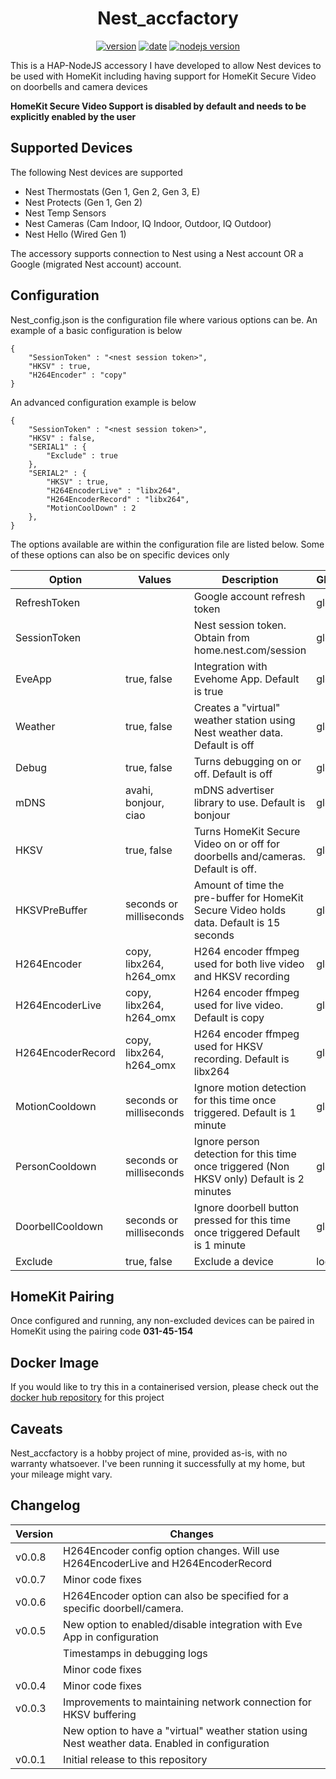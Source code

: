 <span align="center">
  
# Nest_accfactory
  
  <a href="https://github.com/n0rt0nthec4t/Nest_accfactory/releases"><img title="version" src="https://img.shields.io/github/release/n0rt0nthec4t/Nest_accfactory.svg?include_prereleases" ></a>
    <a href="https://github.com/n0rt0nthec4t/Nest_accfactory/releases"><img title="date" src="https://img.shields.io/github/release-date/n0rt0nthec4t/Nest_accfactory" ></a>
  <a href="https://github.com/n0rt0nthec4t/Nest_accfactory/releases"><img title="nodejs version" src="https://img.shields.io/github/package-json/dependency-version/n0rt0nthec4t/Nest_accfactory/hap-nodejs"> </a>
  
</span>

This is a HAP-NodeJS accessory I have developed to allow Nest devices to be used with HomeKit including having support for HomeKit Secure Video on doorbells and camera devices

**HomeKit Secure Video Support is disabled by default and needs to be explicitly enabled by the user**

## Supported Devices

The following Nest devices are supported

* Nest Thermostats (Gen 1, Gen 2, Gen 3, E)
* Nest Protects (Gen 1, Gen 2)
* Nest Temp Sensors
* Nest Cameras (Cam Indoor, IQ Indoor, Outdoor, IQ Outdoor)
* Nest Hello (Wired Gen 1)

The accessory supports connection to Nest using a Nest account OR a Google (migrated Nest account) account.

## Configuration

Nest_config.json is the configuration file where various options can be. An example of a basic configuration is below

```
{
    "SessionToken" : "<nest session token>",
    "HKSV" : true,
    "H264Encoder" : "copy"
}
```

An advanced configuration example is below

```
{
    "SessionToken" : "<nest session token>",
    "HKSV" : false,
    "SERIAL1" : {
        "Exclude" : true
    },
    "SERIAL2" : {
        "HKSV" : true,
        "H264EncoderLive" : "libx264",
        "H264EncoderRecord" : "libx264",
        "MotionCoolDown" : 2
    },
}
```

The options available are within the configuration file are listed below. Some of these options can also be on specific devices only

| Option            | Values                  | Description                                                                               | Global/Local |
|-------------------|-------------------------|-------------------------------------------------------------------------------------------|--------------|
| RefreshToken      |                         | Google account refresh token                                                              | global       |
| SessionToken      |                         | Nest session token. Obtain from home.nest.com/session                                     | global       |
| EveApp            | true, false             | Integration with Evehome App. Default is true                                             | global/local |
| Weather           | true, false             | Creates a "virtual" weather station using Nest weather data. Default is off               | global       |
| Debug             | true, false             | Turns debugging on or off. Default is off                                                 | global       |
| mDNS              | avahi, bonjour, ciao    | mDNS advertiser library to use. Default is bonjour                                        | global       |
| HKSV              | true, false             | Turns HomeKit Secure Video on or off for doorbells and/cameras. Default is off.           | global/local |
| HKSVPreBuffer     | seconds or milliseconds | Amount of time the pre-buffer for HomeKit Secure Video holds data. Default is 15 seconds  | global/local |
| H264Encoder       | copy, libx264, h264_omx | H264 encoder ffmpeg used for both live video and HKSV recording                           | global/local |
| H264EncoderLive   | copy, libx264, h264_omx | H264 encoder ffmpeg used for live video. Default is copy                                  | global/local |
| H264EncoderRecord | copy, libx264, h264_omx | H264 encoder ffmpeg used for HKSV recording. Default is libx264                           | global/local |
| MotionCooldown    | seconds or milliseconds | Ignore motion detection for this time once triggered. Default is 1 minute                 | global/local |
| PersonCooldown    | seconds or milliseconds | Ignore person detection for this time once triggered (Non HKSV only) Default is 2 minutes | global/local |
| DoorbellCooldown  | seconds or milliseconds | Ignore doorbell button pressed for this time once triggered Default is 1 minute           | global/local |
| Exclude           | true, false             | Exclude a device                                                                          | local        |

## HomeKit Pairing
Once configured and running, any non-excluded devices can be paired in HomeKit using the pairing code **031-45-154**

## Docker Image

If you would like to try this in a containerised version, please check out the [docker hub repository](https://hub.docker.com/r/n0rt0nthec4t/nest_accfactory) for this project

## Caveats

Nest_accfactory is a hobby project of mine, provided as-is, with no warranty whatsoever. I've been running it successfully at my home, but your mileage might vary.

## Changelog

| Version          | Changes                                                                                                                            |
|------------------|------------------------------------------------------------------------------------------------------------------------------------|
| v0.0.8           | H264Encoder config option changes. Will use H264EncoderLive and H264EncoderRecord                                                  |
| v0.0.7           | Minor code fixes                                                                                                                   |
| v0.0.6           | H264Encoder option can also be specified for a specific doorbell/camera.                                                           |
| v0.0.5           | New option to enabled/disable integration with Eve App in configuration                                                            |
|                  | Timestamps in debugging logs                                                                                                       | 
|                  | Minor code fixes                                                                                                                   |
| v0.0.4           | Minor code fixes                                                                                                                   |
| v0.0.3           | Improvements to maintaining network connection for HKSV buffering                                                                  |
|                  | New option to have a "virtual" weather station using Nest weather data. Enabled in configuration                                   |
| v0.0.1           | Initial release to this repository                                                                                                 |

